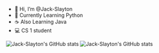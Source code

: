 - 👋 Hi, I’m @Jack-Slayton
- 🐍 Currently Learning Python
- ☕ Also Learning Java
- 💻 CS 1 student

![Jack-Slayton's GitHub stats](https://github-readme-stats.vercel.app/api?username=Jack-Slayton&show_icons=true&theme=dracula)
![Jack-Slayton's GitHub stats](https://github-readme-stats.vercel.app/api?username=Jack-Slayton&show_icons=true&theme=dracula)
<!---
Jack-Slayton/Jack-Slayton is a ✨ special ✨ repository because its `README.md` (this file) appears on your GitHub profile.
You can click the Preview link to take a look at your changes.
--->

